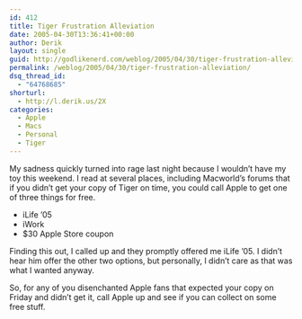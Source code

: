 ```yaml
---
id: 412
title: Tiger Frustration Alleviation
date: 2005-04-30T13:36:41+00:00
author: Derik
layout: single
guid: http://godlikenerd.com/weblog/2005/04/30/tiger-frustration-alleviation/
permalink: /weblog/2005/04/30/tiger-frustration-alleviation/
dsq_thread_id:
  - "64768685"
shorturl:
  - http://l.derik.us/2X
categories:
  - Apple
  - Macs
  - Personal
  - Tiger
---
```

My sadness quickly turned into rage last night because I wouldn&#8217;t have my toy this weekend. I read at several places, including Macworld&#8217;s forums that if you didn&#8217;t get your copy of Tiger on time, you could call Apple to get one of three things for free.

  * iLife &#8217;05
  * iWork
  * $30 Apple Store coupon

Finding this out, I called up and they promptly offered me iLife &#8217;05. I didn&#8217;t hear him offer the other two options, but personally, I didn&#8217;t care as that was what I wanted anyway.

So, for any of you disenchanted Apple fans that expected your copy on Friday and didn&#8217;t get it, call Apple up and see if you can collect on some free stuff.